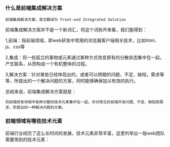 ### 什么是前端集成解决方案

```
前端集成解决方案，英文翻译为 Front-end Integrated Solution
```
前端集成解决方案并不是一个新词汇，将这个词拆开来看，我们能得到：
  
  1,前端：指前端领域，即web研发中常用的浏览器客户端相关技术，比如html、js、css等
  
  2,集成：将一些孤立的事物或元素通过某种方式改变原有的分散状态集中在一起，产生联系，从而构成一个有机整体的过程。
  
  3,解决方案：针对某些已经体现出的，或者可以预期的问题，不足，缺陷，需求等等，所提出的一个解决问题的方案，同时能够确保加以有效的执行。
  
  总结来说，前端集成解决方案就是：
  
  ```
  将前端研发领域中各种分散的技术元素集中在一起，并对常见的前端开发问题、不足、缺陷和需求，所提出的一种解决问题的方案。
  ```
  
  ### 前端领域有哪些技术元素
  
  前端行业经历了这么长时间的发展，技术元素非常丰富，这里列举出一般web团队需要用到的技术元素：
  
  
